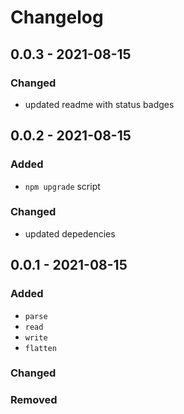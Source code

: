 # Changelog

## 0.0.3 - 2021-08-15

### Changed

- updated readme with status badges

## 0.0.2 - 2021-08-15

### Added

- `npm upgrade` script

### Changed

- updated depedencies

## 0.0.1 - 2021-08-15

### Added

- `parse`
- `read`
- `write`
- `flatten`

### Changed

### Removed
